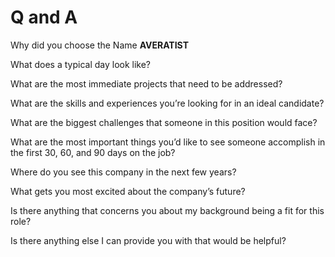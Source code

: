 # Q and A

Why did you choose the Name **AVERATIST**

What does a typical day look like?

What are the most immediate projects that need to be addressed?

What are the skills and experiences you’re looking for in an ideal candidate?

What are the biggest challenges that someone in this position would face?

What are the most important things you’d like to see someone accomplish in the first 30, 60, and 90 days on the job?

Where do you see this company in the next few years?

What gets you most excited about the company’s future?

Is there anything that concerns you about my background being a fit for this role?

Is there anything else I can provide you with that would be helpful?